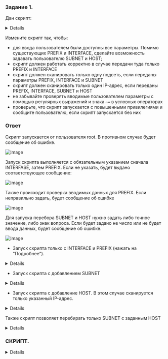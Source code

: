 ### Задание 1.


Дан скрипт:
<details>
  

```bash
#!/bin/bash
PREFIX="${1:-NOT_SET}"
INTERFACE="$2"

[[ "$PREFIX" = "NOT_SET" ]] && { echo "\$PREFIX must be passed as first positional argument"; exit 1; }
if [[ -z "$INTERFACE" ]]; then
    echo "\$INTERFACE must be passed as second positional argument"
    exit 1
fi

for SUBNET in {1..255}
do
	for HOST in {1..255}
	do
		echo "[*] IP : ${PREFIX}.${SUBNET}.${HOST}"
		arping -c 3 -i "$INTERFACE" "${PREFIX}.${SUBNET}.${HOST}" 2> /dev/null
	done
done
```
</details>

Измените скрипт так, чтобы:

- для ввода пользователем были доступны все параметры. Помимо существующих PREFIX и INTERFACE, сделайте возможность задавать пользователю SUBNET и HOST;
- скрипт должен работать корректно в случае передачи туда только PREFIX и INTERFACE
- скрипт должен сканировать только одну подсеть, если переданы параметры PREFIX, INTERFACE и SUBNET
- скрипт должен сканировать только один IP-адрес, если переданы PREFIX, INTERFACE, SUBNET и HOST
- не забывайте проверять вводимые пользователем параметры с помощью регулярных выражений и знака `~=` в условных операторах 
- проверьте, что скрипт запускается с повышенными привилегиями и сообщите пользователю, если скрипт запускается без них


### Ответ



Скрипт запускается от пользователя root. В противном случае будет сообщение об ошибке.    

![image](https://user-images.githubusercontent.com/121082757/218016750-705d1c58-2945-4d47-8226-db0c99c025d3.png)

Запуск скрипта выполняется с обязательным указанием сначала INTERFASE, затем PREFIX. Если не указать, будет выдано соответствующее сообщение:

![image](https://user-images.githubusercontent.com/121082757/218016624-39168ab1-38ab-4869-8bdc-8bfb1b8023d8.png)

Также происходит проверка вводимых данных для PREFIX. Если неправильно задать, будет сообщение об ошибке

![image](https://user-images.githubusercontent.com/121082757/218015505-5a815821-7015-44e4-aff2-4abe7129e318.png)

Для запуска перебора SUBNET и HOST нужно задать либо точное значение, либо знак вопроса. Если будет задано не число или не будет ввода данных, будет сообщение об ошибке.

![image](https://user-images.githubusercontent.com/121082757/218015928-37f69530-7989-45f3-bab0-6acc8eb4ced1.png)


- Запуск скрипта только с INTERFACE и PREFIX (нажать на "Подробнее").
<details>

![image](https://user-images.githubusercontent.com/121082757/218016208-7eb5eca1-4373-4a66-b4ec-151e4150d90b.png)
	
</details>

- Запуск скрипта с добавлением SUBNET
<details>

![image](https://user-images.githubusercontent.com/121082757/218016298-a40baea7-b453-4dcd-acee-32f26cc0083c.png)

</details>

- Запуск скрипта с добавление HOST. В этом случае сканируется только указанный IP-адрес.
<details>

![image](https://user-images.githubusercontent.com/121082757/218016390-9bb95e36-a5a2-4f1c-8eb9-af2eb0a343e9.png)
  
</details>

Также скрипт позволяет перебирать только SUBNET с заданным HOST

<details>

![image](https://user-images.githubusercontent.com/121082757/218016502-4a267cc7-b7e4-468f-b604-cdc0ec445a27.png)
  
</details>


### СКРИПТ.
<details>

```bash
#!/bin/bash

INTERFACE=$1
PREFIX=$2
SUBNET=$3
HOST=$4

username=`id -nu`
if [ "$username" != "root" ]
then
        echo "Must be root to run \"`basename $0`\"."
        exit 1
fi

trap 'echo "Ping exit (Ctrl-C)"; exit 1' 2

#Тут пытался регулярки сделать как переменные, но что-то где-то не получается, потому пошел другим путем
#reg_PREFIX="^(25[0-5]|2[0-4][0-9]|1[0-9]{2}|[0-9]{1,2})\.(25[0-5]|2[0-4][0-9]|1[0-9]{2}|[0-9]{1,2})"
#reg_SUBNET="^(25[0-5]|2[0-4][0-9]|1[0-9]{2}|[0-9]{1})"
#reg_HOST="^(25[0-5]|2[0-4][0-9]|1[0-9]{2}|[0-9]{1})"

if [[ -z "$INTERFACE" ]]; then
   echo "\$INTERFACE должен быть указан первым аргументом"
fi

if [[ -z "$PREFIX" ]]; then
   echo "\$PREFIX должен быть указан вторым аргументом в виде числе через точку (например, 100.100)";  exit 1
elif [[ ! "$PREFIX" =~ ^(25[0-5]|2[0-4][0-9]|1[0-9]{2}|[0-9]{1,2})\.(25[0-5]|2[0-4][0-9]|1[0-9]{2}|[0-9]{1,2}) ]]; then
    echo "\$PREFIX должен быть указан аргументом в виде числе через точку (например, 100.100)"; exit 1
fi

# Проверка SUBNET
if [[ -z "$SUBNET" ]]; then
    echo "SUBNET должно быть число от 0 до 255 или знак вопроса (?)"
    exit 1
elif [[ "$SUBNET" == "?" ]]; then
    sSUBNET=$(seq 0 255)
#elif [[ ! $SUBNET =~ ^(25[0-5]|2[0-4][0-9]|1[0-9]{2}|[0-9]{1}) ]]; then - неудачный вариант с регуляркой
elif (( SUBNET >= 0 && SUBNET < 256 )); then
    sSUBNET=$SUBNET
else
    echo "SUBNET должно быть число от 0 до 255 или знак вопроса (?)"
    exit 1
fi

# Проверка HOST
if [[ -z "$HOST"  ]]; then
    echo "HOST должно быть число от 0 до 255 или знак вопроса (?)"
elif [[ "$HOST" == "?" ]]; then
    sHOST=$(seq 0 255)
#elif [[ ! $HOST =~ ^(25[0-5]|2[0-4][0-9]|1[0-9]{2}|[0-9]{1}) ]]; then - неудачный вариант с регуляркой
elif (( HOST >= 0 && HOST < 256 )); then
    sHOST=$HOST
else
    echo "HOST должно быть число от 0 до 255 или знак вопроса (?)"
    exit 1
fi

#Запуск ARPING
for SUBNET_ in $sSUBNET; do
    for HOST_ in $sHOST; do
         echo "[*] IP : $PREFIX.$SUBNET_.$HOST_"
         arping -c 2 -i "$INTERFACE" "$PREFIX.$SUBNET_.$HOST_" 2> /dev/null
    done
done

```
</details>

